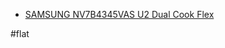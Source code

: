 - [SAMSUNG NV7B4345VAS U2 Dual Cook Flex](https://www.wirtualnemedia.pl/artykul/michel-moran-reklamuje-piekarniki-samsung-dual-ciook-flex)

#flat